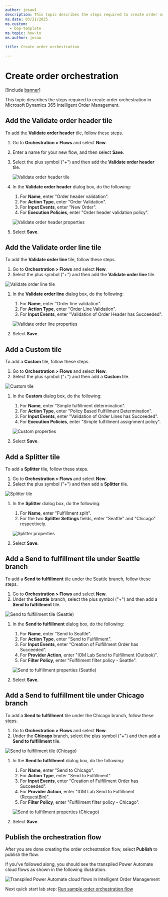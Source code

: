 ```yaml
---
author: josaw1
description: This topic describes the steps required to create order orchestration in Microsoft Dynamics 365 Intelligent Order Management.
ms.date: 03/21/2025
ms.custom: 
  - bap-template
ms.topic: how-to
ms.author: josaw

title: Create order orchestration

---
```


# Create order orchestration

[!include [banner](includes/banner.md)]

This topic describes the steps required to create order orchestration in Microsoft Dynamics 365 Intelligent Order Management.

## Add the Validate order header tile

To add the **Validate order header** tile, follow these steps.

1. Go to **Orchestration \> Flows** and select **New**.
1. Enter a name for your new flow, and then select **Save**.
1. Select the plus symbol ("+") and then add the **Validate order header** tile.

    ![Validate order header tile](media/lab_validate_order_header_tile.png)
1. In the **Validate order header** dialog box, do the following:
    1. For **Name**, enter "Order header validation".
    1. For **Action Type**, enter "Order Validation".
    1. For **Input Events**, enter "New Order".
    1. For **Execution Policies**, enter "Order header validation policy".

    ![Validate order header properties](media/lab_validate_order_header_properties.png)
1. Select **Save**.

## Add the Validate order line tile

To add the **Validate order line** tile, follow these steps.

1. Go to **Orchestration \> Flows** and select **New**.
1. Select the plus symbol ("+") and then add the **Validate order line** tile.

![Validate order line tile](media/lab_validate_order_line_tile.png)
1. In the **Validate order line** dialog box, do the following:
    1. For **Name**, enter "Order line validation".
    1. For **Action Type**, enter "Order Line Validation".
    1. For **Input Events**, enter "Validation of Order Header has Succeeded".

    ![Validate order line properties](media/lab_validate_order_line_properties.png)
1. Select **Save**.

## Add a Custom tile

To add a **Custom** tile, follow these steps.

1. Go to **Orchestration \> Flows** and select **New**.
1. Select the plus symbol ("+") and then add a **Custom** tile.

![Custom tile](media/lab_custom_tile.png)
1. In the **Custom** dialog box, do the following:
    1. For **Name**, enter "Simple fulfillment determination".
    1. For **Action Type**, enter "Policy Based Fulfillment Determination".
    1. For **Input Events**, enter "Validation of Order Lines has Succeeded".
    1. For **Execution Policies**, enter "Simple fulfillment assignment policy".

    ![Custom properties](media/lab_custom_properties.png)
1. Select **Save**.

## Add a Splitter tile

To add a **Splitter** tile, follow these steps.

1. Go to **Orchestration \> Flows** and select **New**.
1. Select the plus symbol ("+") and then add a **Splitter** tile.

![Splitter tile](media/lab_splitter_tile.png)
1. In the **Splitter** dialog box, do the following:
    1. For **Name**, enter "Fulfillment split".
    1. For the two **Splitter Settings** fields, enter "Seattle" and "Chicago" respectively.

    ![Splitter properties](media/lab_splitter_properties.png)
1. Select **Save**.

## Add a Send to fulfillment tile under Seattle branch

To add a **Send to fulfillment** tile under the Seattle branch, follow these steps.

1. Go to **Orchestration \> Flows** and select **New**.
1. Under the **Seattle** branch, select the plus symbol ("+") and then add a **Send to fulfillment** tile.

![Send to fulfillment tile (Seattle)](media/lab_send_fulfillment_tile.png)
1. In the **Send to fulfillment** dialog box, do the following:
    1. For **Name**, enter "Send to Seattle".
    1. For **Action Type**, enter "Send to Fulfillment".
    1. For **Input Events**, enter "Creation of Fulfillment Order has Succeeded".
    1. For **Provider Action**, enter "IOM Lab Send to Fulfillment (Outlook)".
    1. For **Filter Policy**, enter "Fulfillment filter policy - Seattle".

    ![Send to fulfillment properties (Seattle)](media/lab_send_fulfillment_prop.png)
1. Select **Save**.

## Add a Send to fulfillment tile under Chicago branch

To add a **Send to fulfillment** tile under the Chicago branch, follow these steps.

1. Go to **Orchestration \> Flows** and select **New**.
1. Under the **Chicago** branch, select the plus symbol ("+") and then add a **Send to fulfillment** tile.

![Send to fulfillment tile (Chicago)](media/lab_send_fulfillment_tile_2.png)
1. In the **Send to fulfillment** dialog box, do the following:
    1. For **Name**, enter "Send to Chicago".
    1. For **Action Type**, enter "Send to Fulfillment".
    1. For **Input Events**, enter "Creation of Fulfillment Order has Succeeded".
    1. For **Provider Action**, enter "IOM Lab Send to Fulfillment (RequestBin)".
    1. For **Filter Policy**, enter "Fulfillment filter policy - Chicago".

    ![Send to fulfillment properties (Chicago)](media/lab_send_fulfillment_prop_2.png)
1. Select **Save**.

## Publish the orchestration flow

After you are done creating the order orchestration flow, select **Publish** to publish the flow. 

If you've followed along, you should see the transpiled Power Automate cloud flows as shown in the following illustration.

![Transpiled Power Automate cloud flows in Intelligent Order Management](media/lab_order_orch.png)

Next quick start lab step: [Run sample order orchestration flow](lab-run-sample-order-orch-flow.md)
